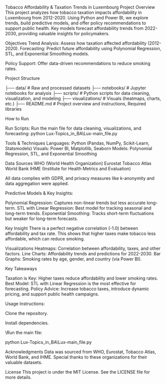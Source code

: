 Tobacco Affordability & Taxation Trends in Luxembourg
Project Overview
This project analyzes how tobacco taxation impacts affordability in Luxembourg from 2012-2020. Using Python and Power BI, we explore trends, build predictive models, and offer policy recommendations to support public health. Key models forecast affordability trends from 2022-2030, providing valuable insights for policymakers.

Objectives
Trend Analysis: Assess how taxation affected affordability (2012-2020).
Forecasting: Predict future affordability using Polynomial Regression, STL, and Exponential Smoothing models.

Policy Support: Offer data-driven recommendations to reduce smoking rates.

Project Structure

├── data/             # Raw and processed datasets
├── notebooks/        # Jupyter notebooks for analysis
├── scripts/          # Python scripts for data cleaning, visualization, and modeling
├── visualizations/   # Visuals (heatmaps, charts, etc.)
├── README.md         # Project overview and instructions, Required libraries

How to Run

Run Scripts:
Run the main file for data cleaning, visualizations, and forecasting:
python Lux-Topics_in_BA\Lux-main_file.py

Tools & Techniques
Languages: Python (Pandas, NumPy, Scikit-Learn, Statsmodels)
Visuals: Power BI, Matplotlib, Seaborn
Models: Polynomial Regression, STL, and Exponential Smoothing

Data Sources
WHO (World Health Organization)
Eurostat
Tobacco Atlas
World Bank
IHME (Institute for Health Metrics and Evaluation)

All data complies with GDPR, and privacy measures like k-anonymity and data aggregation were applied.

Predictive Models & Key Insights:

Polynomial Regression: Captures non-linear trends but less accurate long-term.
STL with Linear Regression: Best model for tracking seasonal and long-term trends.
Exponential Smoothing: Tracks short-term fluctuations but weaker for long-term forecasts.

Key Insight
There is a perfect negative correlation (-1.0) between affordability and tax rate. This shows that higher taxes make tobacco less affordable, which can reduce smoking.

Visualizations
Heatmaps: Correlation between affordability, taxes, and other factors.
Line Charts: Affordability trends and predictions for 2022-2030.
Bar Graphs: Smoking rates by age, gender, and country (via Power BI).

Key Takeaways

Taxation is Key: Higher taxes reduce affordability and lower smoking rates.
Best Model: STL with Linear Regression is the most effective for forecasting.
Policy Advice: Increase tobacco taxes, introduce dynamic pricing, and support public health campaigns.

Usage Instructions:

Clone the repository.

Install dependencies.

\Run the main file:

python Lux-Topics_in_BA\Lux-main_file.py

Acknowledgments
Data was sourced from WHO, Eurostat, Tobacco Atlas, World Bank, and IHME. Special thanks to these organizations for their valuable datasets.

License
This project is under the MIT License. See the LICENSE file for more details.
